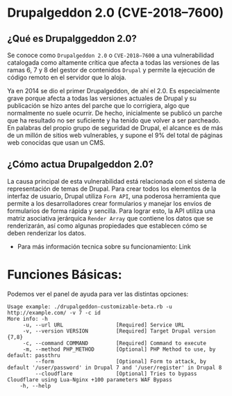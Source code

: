 # Drupalgeddon 2.0 (CVE-2018–7600)

## ¿Qué es Drupalggeddon 2.0?

Se conoce como `Drupalgeddon 2.0` o `CVE-2018–7600` a una vulnerabilidad catalogada como altamente crítica que afecta a todas las versiones
de las ramas 6, 7 y 8 del gestor de contenidos `Drupal` y permite la ejecución de código remoto en el servidor que lo aloja.

Ya en 2014 se dio el primer Drupalgeddon, de ahí el 2.0. Es especialmente grave porque afecta a todas las versiones actuales de Drupal y su publicación se
hizo antes del parche que lo corrigiera, algo que normalmente no suele ocurrir. De hecho, inicialmente se publicó un parche que ha resultado no ser suficiente
y ha tenido que volver a ser parcheado. En palabras del propio grupo de seguridad de Drupal, el alcance es de más de un millón de sitios web 
vulnerables, y supone el 9% del total de páginas web conocidas que usan un CMS.

## ¿Cómo actua Drupalgeddon 2.0?

La causa principal de esta vulnerabilidad está relacionada con el sistema de representación de temas de Drupal. Para crear todos los elementos de la interfaz
de usuario, Drupal utiliza `Form API`, una poderosa herramienta que permite a los desarrolladores crear formularios y manejar los envíos de formularios de 
forma rápida y sencilla. Para lograr esto, la API utiliza una matriz asociativa jerárquica `Render Array` que contiene los datos que se renderizarán, así como 
algunas propiedades que establecen cómo se deben renderizar los datos.

* Para más información tecnica sobre su funcionamiento: <a href="https://michaelkoczwara.medium.com/drupalgeddon-2-b16c3095ae18" style="text-decoration:none">Link</a>


# Funciones Básicas:

Podemos ver el panel de ayuda para ver las distintas opciones:

```
Usage example: ./drupalgeddon-customizable-beta.rb -u http://example.com/ -v 7 -c id  
More info: -h
     -u, --url URL                 [Required] Service URL
     -v, --version VERSION         [Required] Target Drupal version {7,8}
     -c, --command COMMAND         [Required] Command to execute
     -m, --method PHP_METHOD       [Optional] PHP Method to use, by default: passthru
         --form                    [Optional] Form to attack, by default '/user/password' in Drupal 7 and '/user/register' in Drupal 8
         --cloudflare              [Optional] Tries to bypass Cloudflare using Lua-Nginx +100 parameters WAF Bypass
    -h, --help  

```

